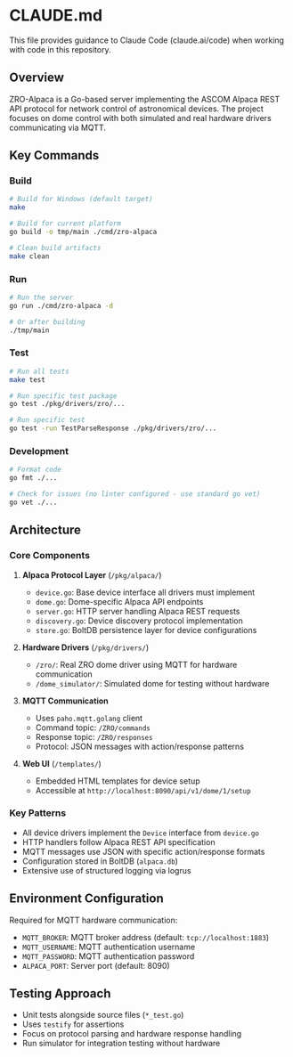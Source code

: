 # CLAUDE.md

This file provides guidance to Claude Code (claude.ai/code) when working with code in this repository.

## Overview

ZRO-Alpaca is a Go-based server implementing the ASCOM Alpaca REST API protocol for network control of astronomical devices. The project focuses on dome control with both simulated and real hardware drivers communicating via MQTT.

## Key Commands

### Build

```bash
# Build for Windows (default target)
make

# Build for current platform
go build -o tmp/main ./cmd/zro-alpaca

# Clean build artifacts
make clean
```

### Run

```bash
# Run the server
go run ./cmd/zro-alpaca -d

# Or after building
./tmp/main
```

### Test

```bash
# Run all tests
make test

# Run specific test package
go test ./pkg/drivers/zro/...

# Run specific test
go test -run TestParseResponse ./pkg/drivers/zro/...
```

### Development

```bash
# Format code
go fmt ./...

# Check for issues (no linter configured - use standard go vet)
go vet ./...
```

## Architecture

### Core Components

1. **Alpaca Protocol Layer** (`/pkg/alpaca/`)

   - `device.go`: Base device interface all drivers must implement
   - `dome.go`: Dome-specific Alpaca API endpoints
   - `server.go`: HTTP server handling Alpaca REST requests
   - `discovery.go`: Device discovery protocol implementation
   - `store.go`: BoltDB persistence layer for device configurations

2. **Hardware Drivers** (`/pkg/drivers/`)

   - `/zro/`: Real ZRO dome driver using MQTT for hardware communication
   - `/dome_simulator/`: Simulated dome for testing without hardware

3. **MQTT Communication**

   - Uses `paho.mqtt.golang` client
   - Command topic: `/ZRO/commands`
   - Response topic: `/ZRO/responses`
   - Protocol: JSON messages with action/response patterns

4. **Web UI** (`/templates/`)
   - Embedded HTML templates for device setup
   - Accessible at `http://localhost:8090/api/v1/dome/1/setup`

### Key Patterns

- All device drivers implement the `Device` interface from `device.go`
- HTTP handlers follow Alpaca REST API specification
- MQTT messages use JSON with specific action/response formats
- Configuration stored in BoltDB (`alpaca.db`)
- Extensive use of structured logging via logrus

## Environment Configuration

Required for MQTT hardware communication:

- `MQTT_BROKER`: MQTT broker address (default: `tcp://localhost:1883`)
- `MQTT_USERNAME`: MQTT authentication username
- `MQTT_PASSWORD`: MQTT authentication password
- `ALPACA_PORT`: Server port (default: 8090)

## Testing Approach

- Unit tests alongside source files (`*_test.go`)
- Uses `testify` for assertions
- Focus on protocol parsing and hardware response handling
- Run simulator for integration testing without hardware
